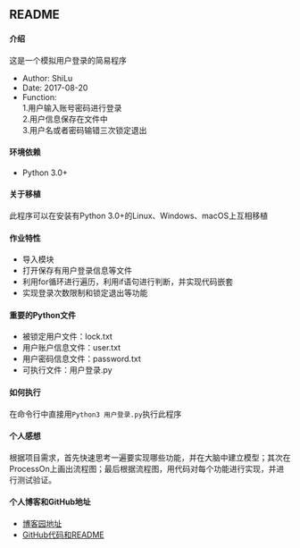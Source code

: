 ## README  
#### 介绍  
这是一个模拟用户登录的简易程序  
- Author: ShiLu  
- Date: 2017-08-20  
- Function:  
1.用户输入账号密码进行登录  
2.用户信息保存在文件中  
3.用户名或者密码输错三次锁定退出  
#### 环境依赖  
- Python 3.0+  
#### 关于移植  
此程序可以在安装有Python 3.0+的Linux、Windows、macOS上互相移植  
#### 作业特性  
- 导入模块  
- 打开保存有用户登录信息等文件  
- 利用for循环进行遍历，利用if语句进行判断，并实现代码嵌套  
- 实现登录次数限制和锁定退出等功能  
#### 重要的Python文件  
- 被锁定用户文件：lock.txt  
- 用户账户信息文件：user.txt  
- 用户密码信息文件：password.txt  
- 可执行文件：用户登录.py  
#### 如何执行  
在命令行中直接用`Python3 用户登录.py`执行此程序  
#### 个人感想
根据项目需求，首先快速思考一遍要实现哪些功能，并在大脑中建立模型；其次在ProcessOn上画出流程图；最后根据流程图，用代码对每个功能进行实现，并进行测试验证。  
#### 个人博客和GitHub地址  
- [博客园地址](http://www.cnblogs.com/shilu/)
- [GitHub代码和README](https://github.com/shilulinc/Python/tree/master/%E7%AC%AC%E4%B8%80%E6%A8%A1%E5%9D%97%E4%BD%9C%E4%B8%9A/%E7%94%A8%E6%88%B7%E7%99%BB%E5%BD%95)
